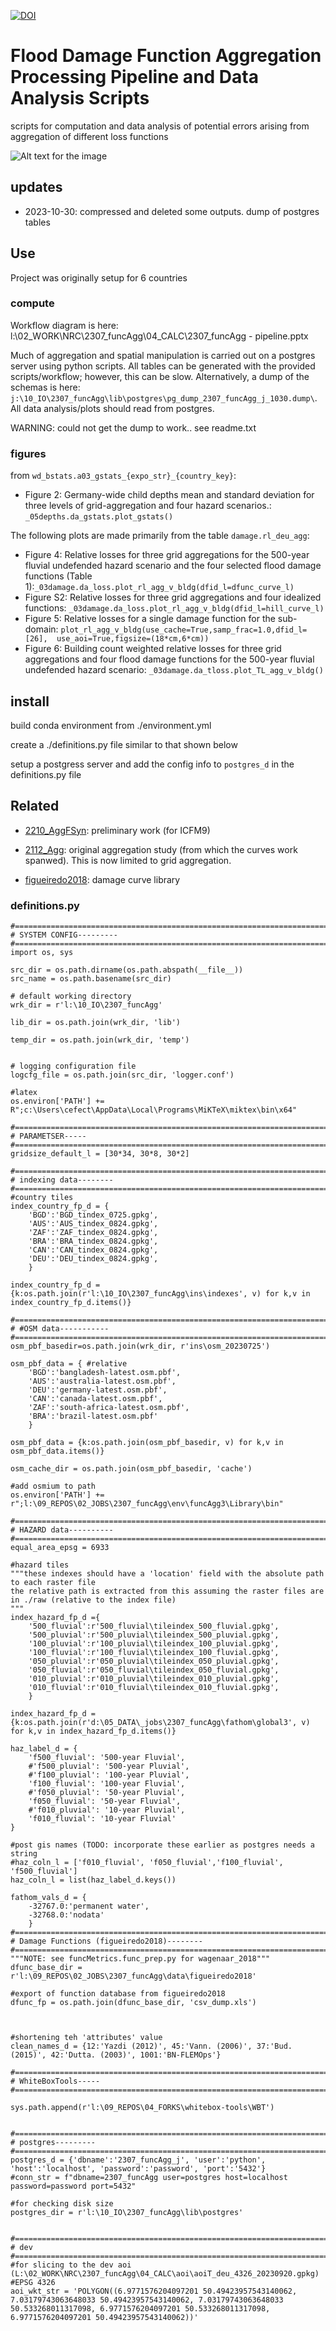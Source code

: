 [![DOI](https://zenodo.org/badge/682497962.svg)](https://zenodo.org/badge/latestdoi/682497962)
# Flood Damage Function Aggregation Processing Pipeline and Data Analysis Scripts
scripts for computation and data analysis of potential errors arising from aggregation of different loss functions

![Alt text for the image](img/germany_map.png)

## updates
- 2023-10-30: compressed and deleted some outputs. dump of postgres tables

## Use
Project was originally setup for 6 countries

### compute
Workflow diagram is here: l:\02_WORK\NRC\2307_funcAgg\04_CALC\2307_funcAgg - pipeline.pptx

Much of aggregation and spatial manipulation is carried out on a postgres server using python scripts. All tables can be generated with the provided scripts/workflow; however, this can be slow. Alternatively, a dump of the schemas is here: `j:\10_IO\2307_funcAgg\lib\postgres\pg_dump_2307_funcAgg_j_1030.dump\`. 
All data analysis/plots should read from postgres. 

WARNING: could not get the dump to work.. see readme.txt




### figures

from `wd_bstats.a03_gstats_{expo_str}_{country_key}`:
- Figure 2:  Germany-wide child depths mean and standard deviation for three levels of grid-aggregation and four hazard scenarios.: `_05depths.da_gstats.plot_gstats()`

The following plots are made primarily from the table `damage.rl_deu_agg`:
- Figure 4: Relative losses for three grid aggregations for the 500-year fluvial undefended hazard scenario and the four selected flood damage functions (Table 1):`_03damage.da_loss.plot_rl_agg_v_bldg(dfid_l=dfunc_curve_l)`
- Figure S2: Relative losses for three grid aggregations and four idealized functions: `_03damage.da_loss.plot_rl_agg_v_bldg(dfid_l=hill_curve_l)`
- Figure 5: Relative losses for a single damage function for the sub-domain: `plot_rl_agg_v_bldg(use_cache=True,samp_frac=1.0,dfid_l=[26],  use_aoi=True,figsize=(18*cm,6*cm))`
- Figure 6: Building count weighted relative losses for three grid aggregations and four flood damage functions for the 500-year fluvial undefended hazard scenario:  `_03damage.da_tloss.plot_TL_agg_v_bldg()`



## install
build conda environment from ./environment.yml

create a ./definitions.py file similar to that shown below

setup a postgress server and add the config info to `postgres_d` in the definitions.py file

 

## Related

- [2210_AggFSyn](https://github.com/cefect/2210_AggFSyn): preliminary work (for ICFM9)

- [2112_Agg](https://github.com/cefect/2112_Agg): original aggregation study (from which the curves work spanwed). This is now limited to grid aggregation.

- [figueiredo2018](https://github.com/cefect/figueiredo2018/tree/cef): damage curve library



### definitions.py
```
#===============================================================================
# SYSTEM CONFIG---------
#===============================================================================
import os, sys

src_dir = os.path.dirname(os.path.abspath(__file__))
src_name = os.path.basename(src_dir)

# default working directory
wrk_dir = r'l:\10_IO\2307_funcAgg'

lib_dir = os.path.join(wrk_dir, 'lib')

temp_dir = os.path.join(wrk_dir, 'temp')
 

# logging configuration file
logcfg_file = os.path.join(src_dir, 'logger.conf')

#latex 
os.environ['PATH'] += R";c:\Users\cefect\AppData\Local\Programs\MiKTeX\miktex\bin\x64"

#===============================================================================
# PARAMETSER-----
#===============================================================================
gridsize_default_l = [30*34, 30*8, 30*2]

#===============================================================================
# indexing data--------
#===============================================================================
#country tiles
index_country_fp_d = {
    'BGD':'BGD_tindex_0725.gpkg',
    'AUS':'AUS_tindex_0824.gpkg',
    'ZAF':'ZAF_tindex_0824.gpkg',
    'BRA':'BRA_tindex_0824.gpkg',
    'CAN':'CAN_tindex_0824.gpkg',
    'DEU':'DEU_tindex_0824.gpkg',    
    }

index_country_fp_d = {k:os.path.join(r'l:\10_IO\2307_funcAgg\ins\indexes', v) for k,v in index_country_fp_d.items()}
 
#===============================================================================
# #OSM data-----------
#===============================================================================
osm_pbf_basedir=os.path.join(wrk_dir, r'ins\osm_20230725')

osm_pbf_data = { #relative
    'BGD':'bangladesh-latest.osm.pbf',
    'AUS':'australia-latest.osm.pbf',
    'DEU':'germany-latest.osm.pbf',
    'CAN':'canada-latest.osm.pbf',
    'ZAF':'south-africa-latest.osm.pbf',
    'BRA':'brazil-latest.osm.pbf'
    }

osm_pbf_data = {k:os.path.join(osm_pbf_basedir, v) for k,v in osm_pbf_data.items()}

osm_cache_dir = os.path.join(osm_pbf_basedir, 'cache')

#add osmium to path
os.environ['PATH'] += r";l:\09_REPOS\02_JOBS\2307_funcAgg\env\funcAgg3\Library\bin"

#===============================================================================
# HAZARD data----------
#===============================================================================
equal_area_epsg = 6933

#hazard tiles
"""these indexes should have a 'location' field with the absolute path to each raster file
the relative path is extracted from this assuming the raster files are in ./raw (relative to the index file)
"""
index_hazard_fp_d ={
    '500_fluvial':r'500_fluvial\tileindex_500_fluvial.gpkg',
    '500_pluvial':r'500_pluvial\tileindex_500_pluvial.gpkg',
    '100_pluvial':r'100_pluvial\tileindex_100_pluvial.gpkg',
    '100_fluvial':r'100_fluvial\tileindex_100_fluvial.gpkg',
    '050_pluvial':r'050_pluvial\tileindex_050_pluvial.gpkg',
    '050_fluvial':r'050_fluvial\tileindex_050_fluvial.gpkg',
    '010_pluvial':r'010_pluvial\tileindex_010_pluvial.gpkg',
    '010_fluvial':r'010_fluvial\tileindex_010_fluvial.gpkg',    
    }

index_hazard_fp_d = {k:os.path.join(r'd:\05_DATA\_jobs\2307_funcAgg\fathom\global3', v) for k,v in index_hazard_fp_d.items()}

haz_label_d = {
    'f500_fluvial': '500-year Fluvial',
    #'f500_pluvial': '500-year Pluvial',
    #'f100_pluvial': '100-year Pluvial',
    'f100_fluvial': '100-year Fluvial',
    #'f050_pluvial': '50-year Pluvial',
    'f050_fluvial': '50-year Fluvial',
    #'f010_pluvial': '10-year Pluvial',
    'f010_fluvial': '10-year Fluvial'
}

#post gis names (TODO: incorporate these earlier as postgres needs a string
#haz_coln_l = ['f010_fluvial', 'f050_fluvial','f100_fluvial', 'f500_fluvial']
haz_coln_l = list(haz_label_d.keys())

fathom_vals_d = {
    -32767.0:'permanent water',
    -32768.0:'nodata'
    }
#===============================================================================
# Damage Functions (figueiredo2018)--------
#===============================================================================
"""NOTE: see funcMetrics.func_prep.py for wagenaar_2018"""
dfunc_base_dir = r'l:\09_REPOS\02_JOBS\2307_funcAgg\data\figueiredo2018'

#export of function database from figueiredo2018
dfunc_fp = os.path.join(dfunc_base_dir, 'csv_dump.xls')

 

#shortening teh 'attributes' value
clean_names_d = {12:'Yazdi (2012)', 45:'Vann. (2006)', 37:'Bud. (2015)', 42:'Dutta. (2003)', 1001:'BN-FLEMOps'}

#===============================================================================
# WhiteBoxTools-----
#===============================================================================
 
sys.path.append(r'l:\09_REPOS\04_FORKS\whitebox-tools\WBT')
 

#===============================================================================
# postgres---------
#===============================================================================
postgres_d = {'dbname':'2307_funcAgg_j', 'user':'python', 'host':'localhost', 'password':'password', 'port':'5432'}
#conn_str = f"dbname=2307_funcAgg user=postgres host=localhost password=password port=5432"

#for checking disk size
postgres_dir = r'l:\10_IO\2307_funcAgg\lib\postgres'


#===============================================================================
# dev
#===============================================================================
#for slicing to the dev aoi (L:\02_WORK\NRC\2307_funcAgg\04_CALC\aoi\aoiT_deu_4326_20230920.gpkg)
#EPSG 4326
aoi_wkt_str = 'POLYGON((6.9771576204097201 50.49423957543140062, 7.03179743063648033 50.49423957543140062, 7.03179743063648033 50.533268011317098, 6.9771576204097201 50.533268011317098, 6.9771576204097201 50.49423957543140062))'
```
